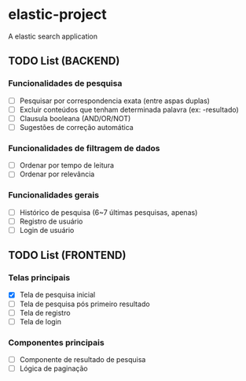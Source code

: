 # elastic-project
A elastic search application


## TODO List (BACKEND)

### Funcionalidades de pesquisa 
- [ ] Pesquisar por correspondencia exata (entre aspas duplas)
- [ ] Excluir conteúdos que tenham determinada palavra (ex: -resultado)
- [ ] Clausula booleana (AND/OR/NOT)
- [ ] Sugestões de correção automática

### Funcionalidades de filtragem de dados
- [ ] Ordenar por tempo de leitura
- [ ] Ordenar por relevância

### Funcionalidades gerais
- [ ] Histórico de pesquisa (6~7 últimas pesquisas, apenas)
- [ ] Registro de usuário
- [ ] Login de usuário

## TODO List (FRONTEND)

### Telas principais
- [x] Tela de pesquisa inicial
- [ ] Tela de pesquisa pós primeiro resultado
- [ ] Tela de registro
- [ ] Tela de login

### Componentes principais
- [ ] Componente de resultado de pesquisa
- [ ] Lógica de paginação